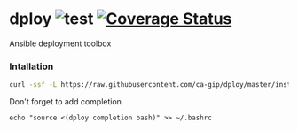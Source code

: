 # dploy ![test](https://github.com/ca-gip/dploy/workflows/test/badge.svg) [![Coverage Status](https://coveralls.io/repos/github/ca-gip/dploy/badge.svg)](https://coveralls.io/github/ca-gip/dploy)

Ansible deployment toolbox

### Intallation

```bash
curl -ssf -L https://raw.githubusercontent.com/ca-gip/dploy/master/install.sh | bash
```

Don't forget to add completion

```
echo "source <(dploy completion bash)" >> ~/.bashrc
```